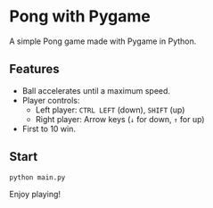 # Pong with Pygame

A simple Pong game made with Pygame in Python.

## Features
- Ball accelerates until a maximum speed.
- Player controls:
  - Left player: `CTRL LEFT` (down), `SHIFT` (up)
  - Right player: Arrow keys (`↓` for down, `↑` for up)
- First to 10 win.

## Start
```
python main.py
```


Enjoy playing!
